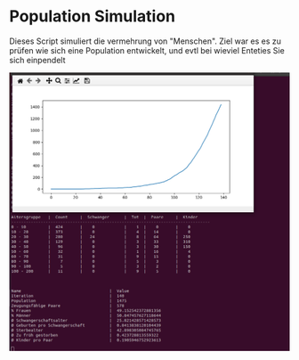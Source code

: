 # Population Simulation

Dieses Script simuliert die vermehrung von "Menschen".
Ziel war es es zu prüfen wie sich eine Population entwickelt, und evtl bei wieviel Enteties Sie sich einpendelt

![Beispiel Bild](sample.png)
